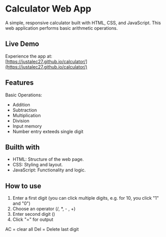 # Calculator Web App
A simple, responsive calculator built with HTML, CSS, and JavaScript. This web application performs basic arithmetic operations.

##  Live Demo
Experience the app at:  
[https://justalec27.github.io/calculator/](https://justalec27.github.io/calculator/)

## Features
Basic Operations: 
- Addition
- Subtraction
- Multiplication 
- Division
- Input memory
- Number entry exteeds single digit 

## Builth with
- HTML: Structure of the web page.
- CSS: Styling and layout.
- JavaScript: Functionality and logic.

## How to use
1. Enter a first digit (you can click multiple digits, e.g. for 10, you click "1" and "0")
2. Choose an operator (/, *, - , +)
3. Enter second digit ()
4. Click "=" for output

AC = clear all
Del = Delete last digit
